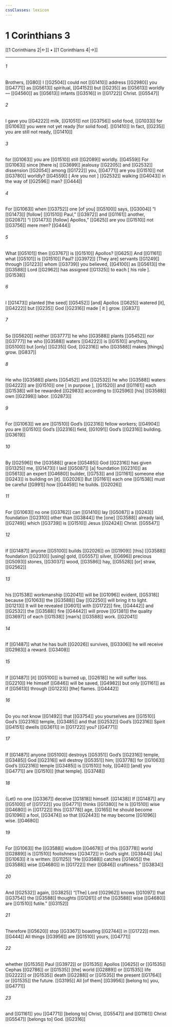 ```yaml
---
cssClasses: lexicon
---
```


# 1 Corinthians 3

[[1 Corinthians 2|←]] • [[1 Corinthians 4|→]]

---

###### 1
Brothers, [[G80]] I [[G2504]] could not [[G1410]] address [[G2980]] you [[G4771]] as [[G5613]] spiritual, [[G4152]] but [[G235]] as [[G5613]] worldly— [[G4560]] as [[G5613]] infants [[G3516]] in [[G1722]] Christ. [[G5547]]

###### 2
I gave you [[G4222]] milk, [[G1051]] not [[G3756]] solid food, [[G1033]] for [[G1063]] you were not yet ready [for solid food]. [[G1410]] In fact, [[G235]] you are still not ready, [[G1410]]

###### 3
for [[G1063]] you are [[G1510]] still [[G2089]] worldly. [[G4559]] For [[G1063]] since [there is] [[G3699]] jealousy [[G2205]] and [[G2532]] dissension [[G2054]] among [[G1722]] you, [[G4771]] are you [[G1510]] not [[G3780]] worldly? [[G4559]] [ Are you not ] [[G2532]] walking [[G4043]] in the way of [[G2596]] man? [[G444]]

###### 4
For [[G1063]] when [[G3752]] one [of you] [[G5100]] says, [[G3004]] “I [[G1473]] [follow] [[G1510]] Paul,” [[G3972]] and [[G1161]] another, [[G2087]] “I [[G1473]] [follow] Apollos,” [[G625]] are you [[G1510]] not [[G3756]] mere men? [[G444]]

###### 5
What [[G5101]] then [[G3767]] is [[G1510]] Apollos? [[G625]] And [[G1161]] what [[G5101]] is [[G1510]] Paul? [[G3972]] [They are] servants [[G1249]] through [[G1223]] whom [[G3739]] you believed, [[G4100]] as [[G5613]] the [[G3588]] Lord [[G2962]] has assigned [[G1325]] to each [ his role ]. [[G1538]]

###### 6
I [[G1473]] planted [the seed] [[G5452]] [and] Apollos [[G625]] watered [it], [[G4222]] but [[G235]] God [[G2316]] made [ it ] grow. [[G837]]

###### 7
So [[G5620]] neither [[G3777]] he who [[G3588]] plants [[G5452]] nor [[G3777]] he who [[G3588]] waters [[G4222]] is [[G1510]] anything, [[G5100]] but [only] [[G235]] God, [[G2316]] who [[G3588]] makes [things] grow. [[G837]]

###### 8
He who [[G3588]] plants [[G5452]] and [[G2532]] he who [[G3588]] waters [[G4222]] are [[G1510]] one [ in purpose ], [[G1520]] and [[G1161]] each [[G1538]] will be rewarded [[G2983]] according to [[G2596]] [his] [[G3588]] own [[G2398]] labor. [[G2873]]

###### 9
For [[G1063]] we are [[G1510]] God’s [[G2316]] fellow workers; [[G4904]] you are [[G1510]] God’s [[G2316]] field, [[G1091]] God’s [[G2316]] building. [[G3619]]

###### 10
By [[G2596]] the [[G3588]] grace [[G5485]] God [[G2316]] has given [[G1325]] me, [[G1473]] I laid [[G5087]] [a] foundation [[G2310]] as [[G5613]] an expert [[G4680]] builder, [[G753]] and [[G1161]] someone else [[G243]] is building on [it]. [[G2026]] But [[G1161]] each one [[G1538]] must be careful [[G991]] how [[G4459]] he builds. [[G2026]]

###### 11
For [[G1063]] no one [[G3762]] can [[G1410]] lay [[G5087]] a [[G243]] foundation [[G2310]] other than [[G3844]] the [one] [[G3588]] already laid, [[G2749]] which [[G3739]] is [[G1510]] Jesus [[G2424]] Christ. [[G5547]]

###### 12
If [[G1487]] anyone [[G5100]] builds [[G2026]] on [[G1909]] [this] [[G3588]] foundation [[G2310]] [using] gold, [[G5557]] silver, [[G696]] precious [[G5093]] stones, [[G3037]] wood, [[G3586]] hay, [[G5528]] [or] straw, [[G2562]]

###### 13
his [[G1538]] workmanship [[G2041]] will be [[G1096]] evident, [[G5318]] because [[G1063]] the [[G3588]] Day [[G2250]] will bring it to light. [[G1213]] It will be revealed [[G601]] with [[G1722]] fire, [[G4442]] and [[G2532]] the [[G3588]] fire [[G4442]] will prove [[G1381]] the quality [[G3697]] of each [[G1538]] [man’s] [[G3588]] work. [[G2041]]

###### 14
If [[G1487]] what he has built [[G2026]] survives, [[G3306]] he will receive [[G2983]] a reward. [[G3408]]

###### 15
If [[G1487]] [it] [[G5100]] is burned up, [[G2618]] he will suffer loss. [[G2210]] He himself [[G846]] will be saved, [[G4982]] but only [[G1161]] as if [[G5613]] through [[G1223]] [the] flames. [[G4442]]

###### 16
Do you not know [[G1492]] that [[G3754]] you yourselves are [[G1510]] God’s [[G2316]] temple, [[G3485]] and that [[G2532]] God’s [[G2316]] Spirit [[G4151]] dwells [[G3611]] in [[G1722]] you? [[G4771]]

###### 17
If [[G1487]] anyone [[G5100]] destroys [[G5351]] God’s [[G2316]] temple, [[G3485]] God [[G2316]] will destroy [[G5351]] him; [[G3778]] for [[G1063]] God’s [[G2316]] temple [[G3485]] is [[G1510]] holy, [[G40]] [and] you [[G4771]] are [[G1510]] [that temple]. [[G3748]]

###### 18
{Let} no one [[G3367]] deceive [[G1818]] himself. [[G1438]] If [[G1487]] any [[G5100]] of [[G1722]] you [[G4771]] thinks [[G1380]] he is [[G1510]] wise [[G4680]] in [[G1722]] this [[G3778]] age, [[G165]] he should become [[G1096]] a fool, [[G3474]] so that [[G2443]] he may become [[G1096]] wise. [[G4680]]

###### 19
For [[G1063]] the [[G3588]] wisdom [[G4678]] of this [[G3778]] world [[G2889]] is [[G1510]] foolishness [[G3472]] in God’s sight. [[G3844]] [As] [[G1063]] it is written: [[G1125]] “He [[G3588]] catches [[G1405]] the [[G3588]] wise [[G4680]] in [[G1722]] their [[G846]] craftiness.” [[G3834]]

###### 20
And [[G2532]] again, [[G3825]] “[The] Lord [[G2962]] knows [[G1097]] that [[G3754]] the [[G3588]] thoughts [[G1261]] of the [[G3588]] wise [[G4680]] are [[G1510]] futile.” [[G3152]]

###### 21
Therefore [[G5620]] stop [[G3367]] boasting [[G2744]] in [[G1722]] men. [[G444]] All things [[G3956]] are [[G1510]] yours, [[G4771]]

###### 22
whether [[G1535]] Paul [[G3972]] or [[G1535]] Apollos [[G625]] or [[G1535]] Cephas [[G2786]] or [[G1535]] [the] world [[G2889]] or [[G1535]] life [[G2222]] or [[G1535]] death [[G2288]] or [[G1535]] the present [[G1764]] or [[G1535]] the future. [[G3195]] All [of them] [[G3956]] [belong to] you, [[G4771]]

###### 23
and [[G1161]] you [[G4771]] [belong to] Christ, [[G5547]] and [[G1161]] Christ [[G5547]] [belongs to] God. [[G2316]]


